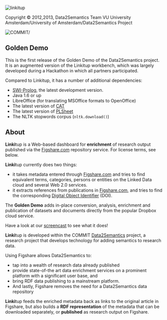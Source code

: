 ![linkitup](https://raw.github.com/Data2Semantics/linkitup/master/src/app/static/img/linkitup-logo-72dpi.png) 

Copyright © 2012,2013, Data2Semantics Team
VU University Amsterdam/University of Amsterdam/Data2Semantics Project

![COMMIT/](https://raw.github.com/Data2Semantics/linkitup/linkitup-hackathon/src/app/static/img/COMMIT_logo_subtitle_small_RGB.jpg)


## Golden Demo

This is the first release of the Golden Demo of the Data2Semantics project. It is an augmented version of the Linkitup workbench, which was largely developed during a Hackathon in which all partners participated. 

Compared to Linkitup, it has a number of additional dependencies:

* [SWI-Prolog](http://www.swi-prolog.org), the latest development version. 
* Java 1.6 or up
* LibreOffice (for translating MSOffice formats to OpenOffice)
* The latest version of [CAT](https://dl.dropboxusercontent.com/s/2pdbggrtw9umcmh/cat.jar?token_hash=AAFxo7TPwkPCCgDCSef5soDr_lLn_jBFyK1CF89zXo_xlg&dl=1)
* The latest version of [PLSheet](https://github.com/JanWielemaker/plsheet)
* The NLTK stopwords corpus (`nltk.download()`) 


## About
**Linki**tup is a Web-based dashboard for **enrichment** of research output published via the [Figshare.com](http://figshare.com) repository service. For license terms, see below.

**Linki**tup currently does two things:

* it takes metadata entered through [Figshare.com](http://figshare.com) and tries to find equivalent terms, categories, persons or entities on the Linked Data cloud and several Web 2.0 services.
* it extracts references from publications in [Figshare.com](http://figshare.com), and tries to find the corresponding [Digital Object Identifier](http://doi.org) (DOI).

The **Golden Demo** adds in-place conversion, analysis, enrichment and publication of datasets and documents directly from the popular Dropbox cloud service.

Have a look at our [screencast](http://www.youtube.com/embed/EGpcHPz1VBw?rel=0) to see what it does!

**Linki**tup is developed within the COMMIT [Data2Semantics](http://www.data2semantics.org) project, a research project that develops technology for adding semantics to research data.  
	
Using Figshare allows Data2Semantics to:

* tap into a wealth of research data already published
* provide state-of-the art data enrichment services on a prominent platform with a significant user base, and
* bring RDF data publishing to a mainstream platform.
* And lastly, Figshare removes the need for a Data2Semantics data repository

**Linki**tup feeds the enriched metadata back as links to the original article in Figshare, but also builds a **RDF representation** of the metadata that can be downloaded separately, or **published** as research output on Figshare.












